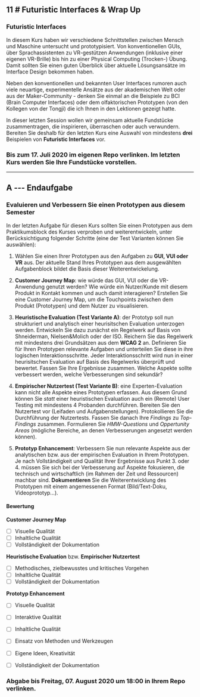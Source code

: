 ## **11 _#_** Futuristic Interfaces & Wrap Up

### Futuristic Interfaces
In diesem Kurs haben wir verschiedene Schnittstellen zwischen Mensch und Maschine untersucht und prototypisiert. Von konventionellen GUIs, über Sprachassistenten zu VR-gestützen Anwendungen (inklusive einer eigenen VR-Brille) bis hin zu einer Physical Computing (Trocken-) Übung. Damit sollten Sie einen guten Überblick über aktuelle Lösungsansätze im Interface Design bekommen haben.

Neben den konventionellen und bekannten User Interfaces rumoren auch viele neuartige, experimentelle Ansätze aus der akademischen Welt oder aus der Maker-Community - denken Sie einmal an die Beispiele zu BCI (Brain Computer Interfaces) oder dem olfaktorischen Prototypen (von den Kollegen von der Tongji) die ich Ihnen in den Lektionen gezeigt hatte.  

In dieser letzten Session wollen wir gemeinsam aktuelle Fundstücke zusammentragen, die inspirieren, überraschen oder auch verwundern. Bereiten Sie deshalb für den letzten Kurs eine Auswahl von mindestens **drei** Beispielen von **Futuristic Interfaces** vor.



### Bis zum 17. Juli 2020 im eigenen Repo verlinken. Im letzten Kurs werden Sie Ihre Fundstücke vorstellen.

---


## **A _---_** Endaufgabe

### Evaluieren und Verbessern Sie einen Prototypen aus diesem Semester

In der letzten Aufgabe für diesen Kurs sollten Sie einen Prototypen aus dem Praktikumsblock des Kurses verproben und weiterentwickeln, unter Berücksichtigung folgender Schritte (eine der Test Varianten können Sie auswählen):

1. Wählen Sie einen Ihrer Prototypen aus den Aufgaben zu **GUI, VUI oder VR** aus. Der aktuelle Stand Ihres Prototypen aus dem ausgewählten Aufgabenblock bildet die Basis dieser Weiterentwickelung.

2. **Customer Journey Map**: wie würde das GUI, VUI oder die VR-Anwendung genutzt werden? Wie würde ein Nutzer/Kunde mit diesem Produkt in Kontakt kommen und auch damit interagieren? Erstellen Sie eine Customer Journey Map, um die Touchpoints zwischen dem Produkt (Prototypen) und dem Nutzer zu visualisieren.

3. **Heuristische Evaluation (Test Variante A)**: der Prototyp soll nun strukturiert und analytisch einer heurisitschen Evaluation unterzogen werden. Entwickeln Sie dazu zunächst ein Regelwerk auf Basis von Shneiderman, Nielsen&Molich oder der ISO. Reichern Sie das Regelwerk mit mindestens drei Grundsätzen aus dem **WCAG 2** an. Definieren Sie für Ihren Prototypen relevante Aufgaben und unterteilen Sie diese in ihre logischen Interaktionsschritte. Jeder Interaktionsschritt wird nun in einer heurisitschen Evaluation auf Basis des Regelwerks überprüft und bewertet. Fassen Sie Ihre Ergebnisse zusammen. Welche Aspekte sollte verbessert werden, welche Verbesserungen sind sekundär?

4. **Empirischer Nutzertest (Test Variante B)**: eine Experten-Evaluation kann nicht alle Aspekte eines Prototypen erfassen. Aus diesem Grund können Sie _statt_ einer heuristischen Evaluation auch ein (Remote) User Testing mit mindestens 4 Probanden durchführen. Bereiten Sie den Nutzertest vor (Leifaden und Aufgabenstellungen). Protokollieren Sie die Durchführung der Nutzertests. Fassen Sie danach Ihre _Findings_ zu _Top-Findings_ zusammen. Formulieren Sie _HMW-Questions_ und _Oppertunity Areas_ (mögliche Bereiche, an denen Verbesserungen angesetzt werden können).

5. **Prototyp Enhancement**: Verbessern Sie nun relevante Aspekte aus der analytischen bzw. aus der empirischen Evaluation in Ihrem Prototypen. Je nach Vollständigkeit und Qualität Ihrer Ergebnisse aus Punkt 3. oder 4. müssen Sie sich bei der Verbesserung auf Aspekte fokusieren, die technisch und wirtschaftlich (im Rahmen der Zeit und Ressourcen) machbar sind. **Dokumentieren** Sie die Weiterentwicklung des Prototypen mit einem angemessenen Format (Bild/Text-Doku, Videoprototyp...).


#### Bewertung

**Customer Journey Map**

- [ ] Visuelle Qualität
- [ ] Inhaltliche Qualität
- [ ] Vollständigkeit der Dokumentation

**Heuristische Evaluation** bzw. **Empirischer Nutzertest**

- [ ] Methodisches, zielbewusstes und kritisches Vorgehen
- [ ] Inhaltliche Qualität
- [ ] Vollständigkeit der Dokumentation

**Prototyp Enhancement**

- [ ] Visuelle Qualität
- [ ] Interaktive Qualität
- [ ] Inhaltliche Qualität
- [ ] Einsatz von Methoden und Werkzeugen
- [ ] Eigene Ideen, Kreativität
- [ ] Vollständigkeit der Dokumentation


### Abgabe bis Freitag, 07. August 2020 um 18:00 in Ihrem Repo verlinken.

